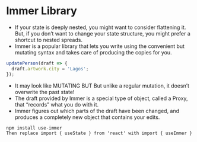 # Immer Library
* If your state is deeply nested, you might want to consider flattening it. But, if you don’t want to change your state structure, you might prefer a shortcut to nested spreads.
* Immer is a popular library that lets you write using the convenient but mutating syntax and takes care of producing the copies for you.
```jsx
updatePerson(draft => {
  draft.artwork.city = 'Lagos';
});
```
* It may look like MUTATING BUT But unlike a regular mutation, it doesn’t overwrite the past state!
* The draft provided by Immer is a special type of object, called a Proxy, that “records” what you do with it.
* Immer figures out which parts of the draft have been changed, and produces a completely new object that contains your edits.
```txt
npm install use-immer
Then replace import { useState } from 'react' with import { useImmer } from 'use-immer'
```
